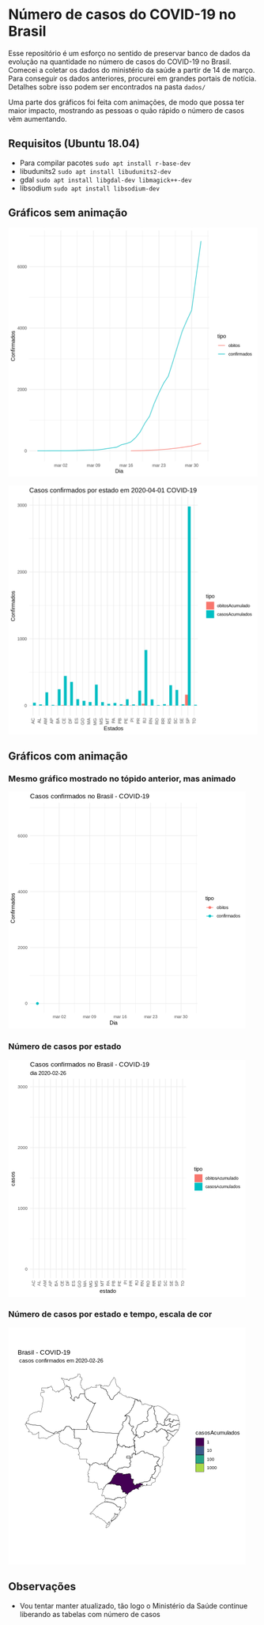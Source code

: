 # Número de casos do COVID-19 no Brasil

Esse repositório é um esforço no sentido de preservar banco de dados da
evolução na quantidade no número de casos do COVID-19 no Brasil. Comecei a
coletar os dados do ministério da saúde a partir de 14 de março. Para conseguir
os dados anteriores, procurei em grandes portais de notícia. Detalhes sobre
isso podem ser encontrados na pasta `dados/`

Uma parte dos gráficos foi feita com animações, de modo que possa ter maior
impacto, mostrando as pessoas o quão rápido o número de casos vêm aumentando.

## Requisitos (Ubuntu 18.04)
- Para compilar pacotes
`sudo apt install r-base-dev`
- libudunits2
`sudo apt install libudunits2-dev`
- gdal
`sudo apt install libgdal-dev libmagick++-dev` 
- libsodium
`sudo apt install libsodium-dev`
## Gráficos sem animação

![](plots/brasil_linear.png)

![](plots/estados_barra.png)


## Gráficos com animação

### Mesmo gráfico mostrado no tópido anterior, mas animado

![](animações/brasil_linear.gif)

### Número de casos por estado

![](animações/estados_barras.gif)


### Número de casos por estado e tempo, escala de cor
![](animações/brasil_mapa.gif)

## Observações
- Vou tentar manter atualizado, tão logo o Ministério da Saúde continue
  liberando as tabelas com número de casos
